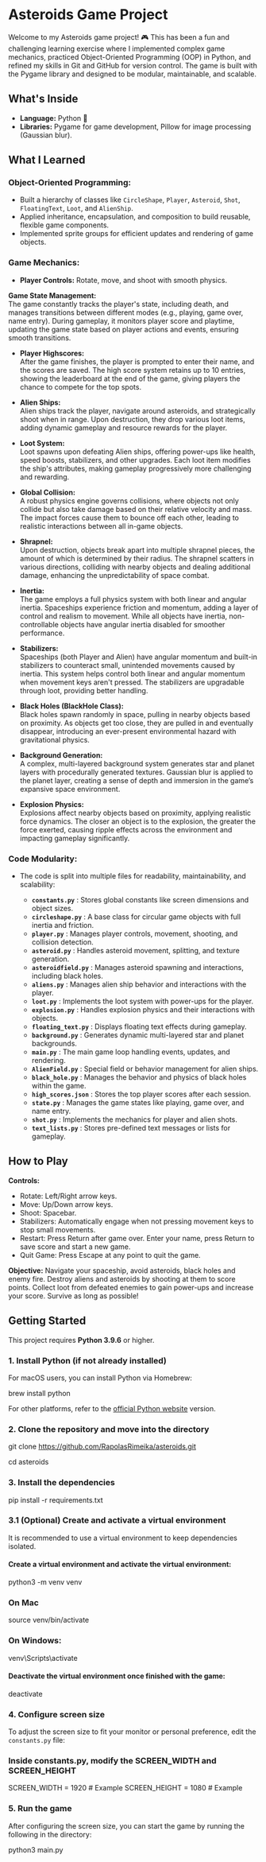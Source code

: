 # Asteroids Game Project

Welcome to my Asteroids game project! 🎮 This has been a fun and challenging learning exercise where I implemented complex game mechanics, practiced Object-Oriented Programming (OOP) in Python, and refined my skills in Git and GitHub for version control. The game is built with the Pygame library and designed to be modular, maintainable, and scalable.

## What's Inside

- **Language:** Python 🐍
- **Libraries:** Pygame for game development, Pillow for image processing (Gaussian blur).

## What I Learned

### Object-Oriented Programming:
- Built a hierarchy of classes like `CircleShape`, `Player`, `Asteroid`, `Shot`, `FloatingText`, `Loot`, and `AlienShip`.
- Applied inheritance, encapsulation, and composition to build reusable, flexible game components.
- Implemented sprite groups for efficient updates and rendering of game objects.

### Game Mechanics:
- **Player Controls:** 
    Rotate, move, and shoot with smooth physics.

**Game State Management:**  
    The game constantly tracks the player's state, including death, and manages transitions between different modes (e.g., playing, game over, name entry). During gameplay, it monitors player score and playtime, updating the game state based on player actions and events, ensuring smooth transitions.

- **Player Highscores:**  
    After the game finishes, the player is prompted to enter their name, and the scores are saved. The high score system retains up to 10 entries, showing the leaderboard at the end of the game, giving players the chance to compete for the top spots.

- **Alien Ships:**  
    Alien ships track the player, navigate around asteroids, and strategically shoot when in range. Upon destruction, they drop various loot items, adding dynamic gameplay and resource rewards for the player.

- **Loot System:**  
    Loot spawns upon defeating Alien ships, offering power-ups like health, speed boosts, stabilizers, and other upgrades. Each loot item modifies the ship's attributes, making gameplay progressively more challenging and rewarding.

- **Global Collision:**  
    A robust physics engine governs collisions, where objects not only collide but also take damage based on their relative velocity and mass. The impact forces cause them to bounce off each other, leading to realistic interactions between all in-game objects.

- **Shrapnel:**  
    Upon destruction, objects break apart into multiple shrapnel pieces, the amount of which is determined by their radius. The shrapnel scatters in various directions, colliding with nearby objects and dealing additional damage, enhancing the unpredictability of space combat.

- **Inertia:**  
    The game employs a full physics system with both linear and angular inertia. Spaceships experience friction and momentum, adding a layer of control and realism to movement. While all objects have inertia, non-controllable objects have angular inertia disabled for smoother performance.

- **Stabilizers:**  
    Spaceships (both Player and Alien) have angular momentum and built-in stabilizers to counteract small, unintended movements caused by inertia. This system helps control both linear and angular momentum when movement keys aren't pressed. The stabilizers are upgradable through loot, providing better handling.

- **Black Holes (BlackHole Class):**  
    Black holes spawn randomly in space, pulling in nearby objects based on proximity. As objects get too close, they are pulled in and eventually disappear, introducing an ever-present environmental hazard with gravitational physics.

- **Background Generation:**  
    A complex, multi-layered background system generates star and planet layers with procedurally generated textures. Gaussian blur is applied to the planet layer, creating a sense of depth and immersion in the game’s expansive space environment.

- **Explosion Physics:**  
    Explosions affect nearby objects based on proximity, applying realistic force dynamics. The closer an object is to the explosion, the greater the force exerted, causing ripple effects across the environment and impacting gameplay significantly.

### Code Modularity:

- The code is split into multiple files for readability, maintainability, and scalability:

  - **`constants.py`**        : Stores global constants like screen dimensions and object sizes.
  - **`circleshape.py`**      : A base class for circular game objects with full inertia and friction.
  - **`player.py`**           : Manages player controls, movement, shooting, and collision detection.
  - **`asteroid.py`**         : Handles asteroid movement, splitting, and texture generation.
  - **`asteroidfield.py`**    : Manages asteroid spawning and interactions, including black holes.
  - **`aliens.py`**           : Manages alien ship behavior and interactions with the player.
  - **`loot.py`**             : Implements the loot system with power-ups for the player.
  - **`explosion.py`**        : Handles explosion physics and their interactions with objects.
  - **`floating_text.py`**    : Displays floating text effects during gameplay.
  - **`background.py`**       : Generates dynamic multi-layered star and planet backgrounds.
  - **`main.py`**             : The main game loop handling events, updates, and rendering.
  - **`AlienField.py`**       : Special field or behavior management for alien ships.
  - **`black_hole.py`**       : Manages the behavior and physics of black holes within the game.
  - **`high_scores.json`**    : Stores the top player scores after each session.
  - **`state.py`**            : Manages the game states like playing, game over, and name entry.
  - **`shot.py`**             : Implements the mechanics for player and alien shots.
  - **`text_lists.py`**       : Stores pre-defined text messages or lists for gameplay.


## How to Play

**Controls:**
- Rotate: Left/Right arrow keys.
- Move: Up/Down arrow keys.
- Shoot: Spacebar.
- Stabilizers: Automatically engage when not pressing movement keys to stop small movements.
- Restart: Press Return after game over. Enter your name, press Return to save score and start a new game.
- Quit Game: Press Escape at any point to quit the game.

**Objective:**
Navigate your spaceship, avoid asteroids, black holes and enemy fire.
Destroy aliens and asteroids by shooting at them to score points. 
Collect loot from defeated enemies to gain power-ups and increase your score. 
Survive as long as possible!

## Getting Started

This project requires **Python 3.9.6** or higher.

### 1. Install Python (if not already installed)

For macOS users, you can install Python via Homebrew:

brew install python

For other platforms, refer to the [official Python website](https://www.python.org/downloads/) version.

### 2. Clone the repository and move into the directory

git clone https://github.com/RapolasRimeika/asteroids.git

cd asteroids

### 3. Install the dependencies

pip install -r requirements.txt

### 3.1 (Optional) Create and activate a virtual environment

It is recommended to use a virtual environment to keep dependencies isolated.

#### Create a virtual environment and activate the virtual environment:
python3 -m venv venv
### On Mac
source venv/bin/activate

### On Windows:
venv\Scripts\activate

#### Deactivate the virtual environment once finished with the game:
deactivate

### 4. Configure screen size

To adjust the screen size to fit your monitor or personal preference, edit the `constants.py` file:

### Inside constants.py, modify the SCREEN_WIDTH and SCREEN_HEIGHT
SCREEN_WIDTH = 1920  # Example
SCREEN_HEIGHT = 1080  # Example

### 5. Run the game

After configuring the screen size, you can start the game by running the following in the directory:

python3 main.py